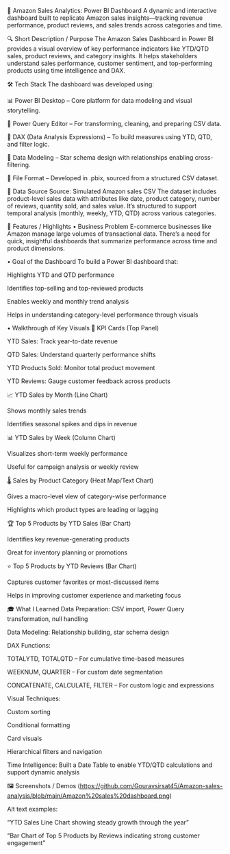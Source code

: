 🛒 Amazon Sales Analytics: Power BI Dashboard
A dynamic and interactive dashboard built to replicate Amazon sales insights—tracking revenue performance, product reviews, and sales trends across categories and time.

🔍 Short Description / Purpose
The Amazon Sales Dashboard in Power BI provides a visual overview of key performance indicators like YTD/QTD sales, product reviews, and category insights. It helps stakeholders understand sales performance, customer sentiment, and top-performing products using time intelligence and DAX.

🛠 Tech Stack
The dashboard was developed using:

📊 Power BI Desktop – Core platform for data modeling and visual storytelling.

🔄 Power Query Editor – For transforming, cleaning, and preparing CSV data.

🧠 DAX (Data Analysis Expressions) – To build measures using YTD, QTD, and filter logic.

🧱 Data Modeling – Star schema design with relationships enabling cross-filtering.

📁 File Format – Developed in .pbix, sourced from a structured CSV dataset.

📂 Data Source
Source: Simulated Amazon sales CSV
The dataset includes product-level sales data with attributes like date, product category, number of reviews, quantity sold, and sales value. It’s structured to support temporal analysis (monthly, weekly, YTD, QTD) across various categories.

🌟 Features / Highlights
• Business Problem
E-commerce businesses like Amazon manage large volumes of transactional data. There’s a need for quick, insightful dashboards that summarize performance across time and product dimensions.

• Goal of the Dashboard
To build a Power BI dashboard that:

Highlights YTD and QTD performance

Identifies top-selling and top-reviewed products

Enables weekly and monthly trend analysis

Helps in understanding category-level performance through visuals

• Walkthrough of Key Visuals
🔹 KPI Cards (Top Panel)

YTD Sales: Track year-to-date revenue

QTD Sales: Understand quarterly performance shifts

YTD Products Sold: Monitor total product movement

YTD Reviews: Gauge customer feedback across products

📈 YTD Sales by Month (Line Chart)

Shows monthly sales trends

Identifies seasonal spikes and dips in revenue

📊 YTD Sales by Week (Column Chart)

Visualizes short-term weekly performance

Useful for campaign analysis or weekly review

🌡 Sales by Product Category (Heat Map/Text Chart)

Gives a macro-level view of category-wise performance

Highlights which product types are leading or lagging

🏆 Top 5 Products by YTD Sales (Bar Chart)

Identifies key revenue-generating products

Great for inventory planning or promotions

⭐ Top 5 Products by YTD Reviews (Bar Chart)

Captures customer favorites or most-discussed items

Helps in improving customer experience and marketing focus

🎓 What I Learned
Data Preparation: CSV import, Power Query transformation, null handling

Data Modeling: Relationship building, star schema design

DAX Functions:

TOTALYTD, TOTALQTD – For cumulative time-based measures

WEEKNUM, QUARTER – For custom date segmentation

CONCATENATE, CALCULATE, FILTER – For custom logic and expressions

Visual Techniques:

Custom sorting

Conditional formatting

Card visuals

Hierarchical filters and navigation

Time Intelligence: Built a Date Table to enable YTD/QTD calculations and support dynamic analysis

🖼️ Screenshots / Demos
(https://github.com/Gouravsirsat45/Amazon-sales-analysis/blob/main/Amazon%20sales%20dashboard.png)

Alt text examples:

“YTD Sales Line Chart showing steady growth through the year”

“Bar Chart of Top 5 Products by Reviews indicating strong customer engagement”

